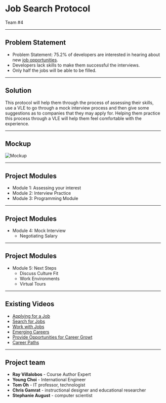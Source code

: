 <!-- .slide: data-state="title" -->

# Job Search Protocol
Team #4

---

## Problem Statement

- Problem Statement: 75.2% of developers are interested in hearing about new [job opportunities](https://insights.stackoverflow.com/survey/2017#work).
- Developers lack skills to make them successful the interviews.
- Only half the jobs will be able to be filled.

---

## Solution
This protocol will help them through the process of assessing their skills, use a VLE to go through a mock interview process and then give some suggestions as to companies that they may apply for. Helping them practice this process through a VLE will help them feel comfortable with the experience.

---

## Mockup

![Mockup](kobprotocol.png)

---

## Project Modules

- Module 1: Assessing your interest
- Module 2: Interview Practice
- Module 3: Programming Module

---

## Project Modules
- Module 4: Mock Interview 
  - Negotiating Salary
  
---

## Project Modules
- Module 5: Next Steps
  - Discuss Culture Fit
  - Work Environments
  - Virtual Tours

---

## Existing Videos
- [Applying for a Job](https://www.lynda.com/Graphic-Design-tutorials/Applying-job/577558/632195-4.html)
- [Search for Jobs](https://www.lynda.com/LinkedIn-tutorials/Search-jobs/595944/599586-4.html)
- [Work with Jobs](https://www.lynda.com/QuickBooks-Pro-tutorials/Work-jobs/504791/571015-4.html)
- [Emerging Careers](https://www.lynda.com/Data-Science-tutorials/Emerging-careers/475941/517493-4.html)
- [Provide Opportunities for Career Growt](https://www.lynda.com/Business-Skills-tutorials/Provide-opportunities-career-growth/570964/619649-4.html)
- [Career Paths](https://www.lynda.com/Web-Documentaries-tutorials/Career-Paths/56647/58727-4.html)

---

## Project team
- **Ray Villalobos** - Course Author Expert
- **Young Choi** - International Engineer
- **Tom Oh** - IT professor, technologist
- **Chris Gamrat** - instructional designer and educational researcher
- **Stephanie August** - computer scientist

